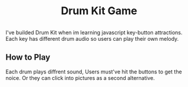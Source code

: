 <h1 align=center>Drum Kit Game</h1>
<img src=https://user-images.githubusercontent.com/104409712/183268415-bc5476b0-5329-4436-b8f9-a3fead827ea4.png alt="" />
<p>I've builded Drum Kit when im learning javascript key-button attractions. Each key has different drum audio so users can play their own melody.</p>

<h2>How to Play</h2>
<p>Each drum plays diffrent sound, Users must've hit the buttons to get the noice. Or they can click into pictures as a second alternative.</p>
